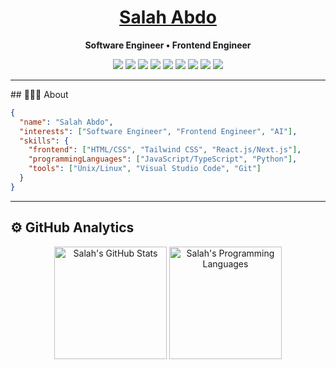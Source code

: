 <h1 align="center"><a href="https://www.salahabdo.co.uk//">Salah Abdo</a></h1>

<p align="center">
  <strong>Software Engineer • Frontend Engineer</strong>
</p>
<p align="center">
  <a href="https://react.dev/"><img src="https://img.shields.io/badge/React%20JS-rgb(0%2C149%2C182)?style=flat&logo=React&logoColor=black"/></a>
  <a href="https://nextjs.org/"/><img src="https://img.shields.io/badge/Next%20JS%20-%20black?style=flat&logo=Next.js"/></a>
  <a href="https://www.typescriptlang.org/docs/handbook/typescript-in-5-minutes.html"><img src="https://img.shields.io/badge/TypeScript-rgb(30%2C144%2C255)?style=flat&logo=TypeScript&logoColor=white"/></a>
  <a href="https://developer.mozilla.org/en-US/docs/Web/javascript"><img src="https://img.shields.io/badge/JavaScript-black?style=flat&logo=JavaScript&logoColor=rgb(255%2C240%2C0)"/></a>
  <a href="https://www.python.org/"><img src="https://img.shields.io/badge/Python-rgb(255%2C239%2C0)?style=flat&logo=Python&logoColor=blue"/></a>
  <a href="https://html.spec.whatwg.org/multipage/introduction.html#background"><img src="https://img.shields.io/badge/HTML5-E34F26?style=flat&logo=HTML5&logoColor=white"/></a>
  <a href="https://css3.com/"><img src="https://img.shields.io/badge/CSS3-blue?style=flat&logo=CSS3&logoColor=white"/></a>
  <a href="https://tailwindcss.com/"><img src="https://img.shields.io/badge/Tailwind%20CSS-rgb(8%2C146%2C208)?style=flat&logo=TailwindCSS&logoColor=rgb(0%2C20%2C168)"/></a>
  <a href="https://github.com/"/><img src="https://img.shields.io/badge/GitHub-black?style=flat&logo=GitHub&logoColor=white"/></a>
  <hr />
</p>
## 👨🏻‍💻 About

```json
{
  "name": "Salah Abdo",
  "interests": ["Software Engineer", "Frontend Engineer", "AI"],
  "skills": {
    "frontend": ["HTML/CSS", "Tailwind CSS", "React.js/Next.js"],
    "programmingLanguages": ["JavaScript/TypeScript", "Python"],
    "tools": ["Unix/Linux", "Visual Studio Code", "Git"]
  }
}
```

<hr />

## ⚙️  GitHub Analytics

<p align=center>
  <img height="180em" src="https://github-readme-stats-eight-theta.vercel.app/api?username=salahmander&show_icons=true&theme=dark&&count_private=true" alt="Salah's GitHub Stats" />
  <img height="180em" src="https://github-readme-stats-eight-theta.vercel.app/api/top-langs/?username=salahmander&layout=compact&theme=dark" alt="Salah's Programming Languages" />
</p>
